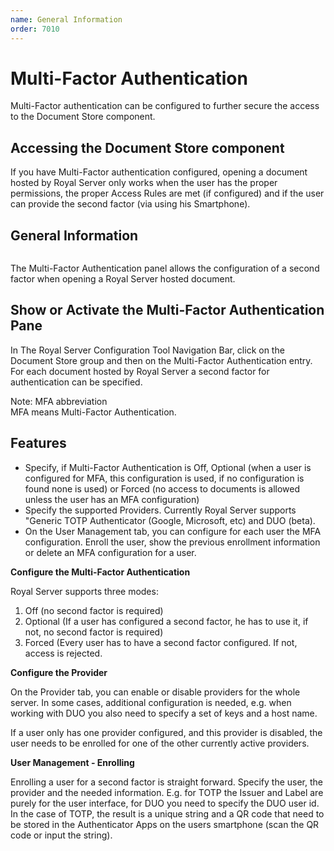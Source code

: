 ```yaml
---
name: General Information
order: 7010
---
```


# Multi-Factor Authentication

Multi-Factor authentication can be configured to further secure the access to the Document Store component.

## Accessing the Document Store component

If you have Multi-Factor authentication configured, opening a document hosted by Royal Server only works when the user has the proper permissions, the proper Access Rules are met (if configured) and if the user can provide the second factor (via using his Smartphone).

## General Information

<img src="/images/RoyalServer/MFA_48x48.png" class="icon-def" alt="" />

The Multi-Factor Authentication panel allows the configuration of a second factor when opening a Royal Server hosted document.

## Show or Activate the Multi-Factor Authentication Pane

In The Royal Server Configuration Tool Navigation Bar, click on the Document Store group and then on the Multi-Factor Authentication entry. For each document hosted by Royal Server a second factor for authentication can be specified.

Note: MFA abbreviation  
MFA means Multi-Factor Authentication.

## Features

- Specify, if Multi-Factor Authentication is Off, Optional (when a user is configured for MFA, this configuration is used, if no configuration is found none is used) or Forced (no access to documents is allowed unless the user has an MFA configuration)
- Specify the supported Providers. Currently Royal Server supports "Generic TOTP Authenticator (Google, Microsoft, etc) and DUO (beta).
- On the User Management tab, you can configure for each user the MFA configuration. Enroll the user, show the previous enrollment information or delete an MFA configuration for a user.

**Configure the Multi-Factor Authentication**

Royal Server supports three modes:

1.  Off (no second factor is required)
2.  Optional (If a user has configured a second factor, he has to use it, if not, no second factor is required)
3.  Forced (Every user has to have a second factor configured. If not, access is rejected.

**Configure the Provider**

On the Provider tab, you can enable or disable providers for the whole server. In some cases, additional configuration is needed, e.g. when working with DUO you also need to specify a set of keys and a host name.

If a user only has one provider configured, and this provider is disabled, the user needs to be enrolled for one of the other currently active providers.

**User Management - Enrolling**

Enrolling a user for a second factor is straight forward. Specify the user, the provider and the needed information. E.g. for TOTP the Issuer and Label are purely for the user interface, for DUO you need to specify the DUO user id. In the case of TOTP, the result is a unique string and a QR code that need to be stored in the Authenticator Apps on the users smartphone (scan the QR code or input the string).
